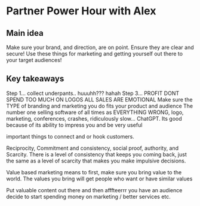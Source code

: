 # Partner Power Hour with Alex

## Main idea

Make sure your brand, and direction, are on point. Ensure they are clear and secure! Use these things for marketing and getting yourself out there to your target audiences!

## Key takeaways

Step 1... collect underpants.. huuuhh??? hahah
Step 3... PROFIT
DONT SPEND TOO MUCH ON LOGOS
ALL SALES ARE EMOTIONAL
Make sure the TYPE of branding and marketing you do fits your product and audience
The number one selling software of all times as EVERYTHING WRONG, logo, marketing, conferences, crashes, ridiculously slow... ChatGPT. Its good because of its ability to impress you and be very useful

important things to connect and or hook customers.

Reciprocity, Commitment and consistency, social proof, authority, and Scarcity. There is a level of consistency that keeps you coming back, just the same as a level of scarcity that makes you make impulsive decisions.

Value based marketing means to first, make sure you bring value to the world. The values you bring will get people who want or have similar values

Put valuable content out there and then afffteerrr you have an audience decide to start spending money on marketing / better services etc.